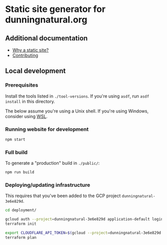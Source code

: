 # Static site generator for dunningnatural.org

## Additional documentation

- [Why a static site?](./docs/Why%20a%20static%20site.md)
- [Contributing](./CONTRIBUTING.md)

## Local development

### Prerequisites

Install the tools listed in `./tool-versions`. If you're using `asdf`, run `asdf install` in this directory.

The below assume you're using a Unix shell. If you're using Windows, consider using [WSL](https://learn.microsoft.com/en-us/windows/wsl/).

### Running website for development

```sh
npm start
```

### Full build

To generate a "production" build in `./public/`:

```sh
npm run build
```

### Deploying/updating infrastructure

This requires that you've been added to the GCP project `dunningnatural-3e6e829d`.

```sh
cd deployment/

gcloud auth --project=dunningnatural-3e6e829d application-default login
terraform init

export CLOUDFLARE_API_TOKEN=$(gcloud --project=dunningnatural-3e6e829d secrets versions access current --secret=cloudflare_api_token)
terraform plan
```
